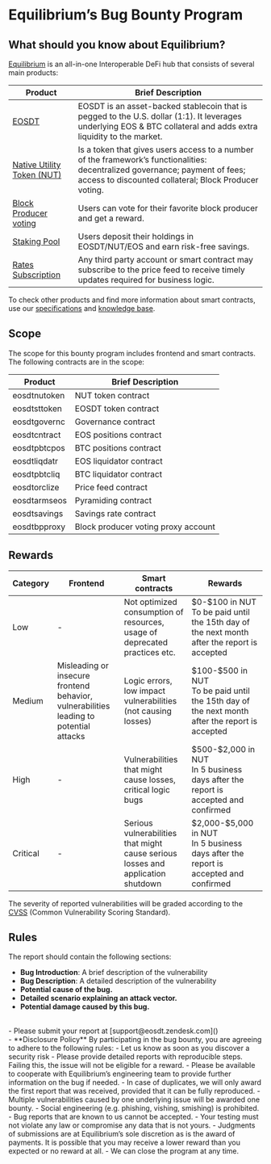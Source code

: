 # Equilibrium’s Bug Bounty Program

## What should you know about Equilibrium?

[Equilibrium](https://equilibrium.io/) is an all-in-one Interoperable DeFi hub that consists of several main products:  

|Product|Brief Description|
|-------|-----------------|
|[EOSDT](https://equilibrium.io/eosdt/en)   |EOSDT is an asset-backed stablecoin that is pegged to the U.S. dollar (1:1). It leverages underlying EOS & BTC collateral and adds extra liquidity to the market. |
|[Native Utility Token (NUT)](https://medium.com/@Equilibrium_EOSDT/how-to-use-equilibriums-nut-token-68d6c06a4730)   |Is a token that gives users access to a number of the framework’s functionalities: decentralized governance; payment of fees; access to discounted collateral; Block Producer voting. |
|[Block Producer voting](https://equilibrium.io/voting)   |Users can vote for their favorite block producer and get a reward. |
|[Staking Pool](https://equilibrium.io/staking/en) |Users deposit their holdings in EOSDT/NUT/EOS and earn risk-free savings. |
|[Rates Subscription](https://knowledgebase.equilibrium.io/tools-and-products/products/rates) |Any third party account or smart contract may subscribe to the price feed to receive timely updates required for business logic. |

To check other products and find more information about smart contracts, use our [specifications](https://equilibrium.io/en/specification) and [knowledge base](https://knowledgebase.equilibrium.io/).

## Scope

The scope for this bounty program includes frontend and smart contracts. The following contracts are in the scope:

|Product|Brief Description|
|-------|-----------------|
|eosdtnutoken|NUT token contract|
|eosdtsttoken|EOSDT token contract|
|eosdtgovernc|Governance contract|
|eosdtcntract|EOS positions contract|
|eosdtpbtcpos|BTC positions contract|
|eosdtliqdatr|EOS liquidator contract|
|eosdtpbtcliq|BTC liquidator contract|
|eosdtorclize|Price feed contract|
|eosdtarmseos|Pyramiding contract|
|eosdtsavings|Savings rate contract|
|eosdtbpproxy|Block producer voting proxy account|

## Rewards

|Category|Frontend|Smart contracts|Rewards|
|--------|--------|---------------|-------|
|Low|-|Not optimized consumption of resources, usage of deprecated practices etc.|$0-\$100 in NUT</br>To be paid until the 15th day of the next month after the report is accepted|
|Medium|Misleading or insecure frontend behavior, vulnerabilities leading to potential attacks|Logic errors, low impact vulnerabilities (not causing losses)|$100-\$500 in NUT</br>To be paid until the 15th day of the next month after the report is accepted|
|High|-|Vulnerabilities that might cause losses, critical logic bugs|$500-\$2,000 in NUT</br>In 5 business days after the report is accepted and confirmed|
|Critical|-|Serious vulnerabilities that might cause serious losses and application shutdown|$2,000-\$5,000 in NUT</br>In 5 business days after the report is accepted and confirmed|

The severity of reported vulnerabilities will be graded according to the [CVSS](https://www.first.org/cvss/calculator/3.1) (Common Vulnerability Scoring Standard).

## Rules

The report should contain the following sections:

- **Bug Introduction**: A brief description of the vulnerability
- **Bug Description**: A detailed description of the vulnerability
- **Potential cause of the bug.**
- **Detailed scenario explaining an attack vector.**
- **Potential damage caused by this bug.**  
</br>
- Please submit your report at [support@eosdt.zendesk.com]()
</br>
- **Disclosure Policy**
By participating in the bug bounty, you are agreeing to adhere to the following rules:
   - Let us know as soon as you discover a security risk
   - Please provide detailed reports with reproducible steps. Failing this, the issue will not be eligible for a reward.
   - Please be available to cooperate with Equilibrium’s engineering team to provide further information on the bug if needed.
   - In case of duplicates, we will only award the first report that was received, provided that it can be fully reproduced.
   - Multiple vulnerabilities caused by one underlying issue will be awarded one bounty.
   - Social engineering (e.g. phishing, vishing, smishing) is prohibited.
   - Bug reports that are known to us cannot be accepted.
   - Your testing must not violate any law or compromise any data that is not yours.
   - Judgments of submissions are at Equilibrium’s sole discretion as is the award of payments. It is possible that you may receive a lower reward than you expected or no reward at all.
   - We can close the program at any time.
